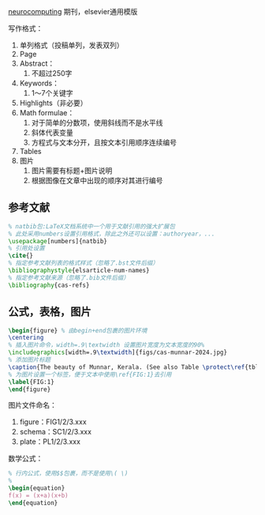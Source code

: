 
[neurocomputing](https://www.sciencedirect.com/journal/neurocomputing/publish/guide-for-authors) 期刊，elsevier通用模版

写作格式：
1. 单列格式（投稿单列，发表双列）
2. Page
3. Abstract：
	1. 不超过250字
4. Keywords：
	1. 1～7个关键字
5. Highlights（非必要）
6. Math formulae：
	1. 对于简单的分数项，使用斜线而不是水平线
	2. 斜体代表变量
	3. 方程式与文本分开，且按文本引用顺序连续编号
7. Tables
8. 图片
	1. 图片需要有标题+图片说明
	2. 根据图像在文章中出现的顺序对其进行编号

## 参考文献


```tex
% natbib包:LaTeX文档系统中一个用于文献引用的强大扩展包
% 此处采用numbers设置引用格式，除此之外还可以设置：authoryear，...
\usepackage[numbers]{natbib} 
% 引用处设置
\cite{}
% 指定参考文献列表的格式样式（忽略了.bst文件后缀）
\bibliographystyle{elsarticle-num-names}
% 指定参考文献来源（忽略了.bib文件后缀）
\bibliography{cas-refs}
```

## 公式，表格，图片


```latex
\begin{figure} % 由begin+end包裹的图片环境
\centering 
% 插入图片命令，width=.9\textwidth 设置图片宽度为文本宽度的90%
\includegraphics[width=.9\textwidth]{figs/cas-munnar-2024.jpg} 
% 添加图片标题
\caption{The beauty of Munnar, Kerala. (See also Table \protect\ref{tbl1}).} 
% 为图片设置一个标签，便于文本中使用\ref{FIG:1}去引用
\label{FIG:1} 
\end{figure}
```

图片文件命名：
1. figure：FIG1/2/3.xxx
2. schema：SC1/2/3.xxx
3. plate：PL1/2/3.xxx

数学公式：

```latex
% 行内公式，使用$$包裹，而不是使用\( \)
% 
\begin{equation}
f(x) = (x+a)(x+b)
\end{equation}
```
